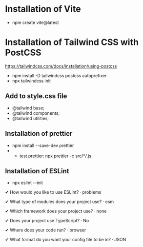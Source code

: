 # Installation of Vite

- npm create vite@latest

# Installation of Tailwind CSS with PostCSS

https://tailwindcss.com/docs/installation/using-postcss

- npm install -D tailwindcss postcss autoprefixer
- npx tailwindcss init

## Add to style.css file

- @tailwind base;
- @tailwind components;
- @tailwind utilities;

## Installation of prettier

- npm install --save-dev prettier
- - test prettier: npx prettier -c src/\*_/_.js

## Installation of ESLint

- npx eslint --init

✔ How would you like to use ESLint? · problems

✔ What type of modules does your project use? · esm

✔ Which framework does your project use? · none

✔ Does your project use TypeScript? · No

✔ Where does your code run? · browser

✔ What format do you want your config file to be in? · JSON
